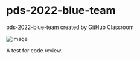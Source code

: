 # pds-2022-blue-team
pds-2022-blue-team created by GitHub Classroom

![image](https://user-images.githubusercontent.com/112585430/200233008-a42de219-c743-4366-96c9-88b21773157d.png)

A test for code review.
